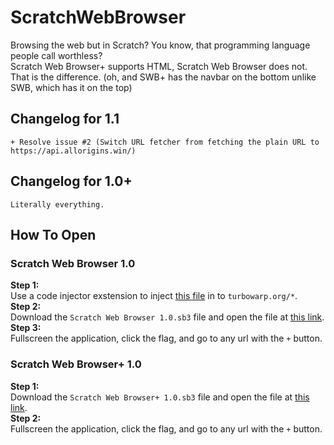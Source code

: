 # ScratchWebBrowser
Browsing the web but in Scratch? You know, that programming language people call worthless?  
Scratch Web Browser+ supports HTML, Scratch Web Browser does not. That is the difference. (oh, and SWB+ has the navbar on the bottom unlike SWB, which has it on the top)

## Changelog for 1.1
```
+ Resolve issue #2 (Switch URL fetcher from fetching the plain URL to https://api.allorigins.win/)
```
## Changelog for 1.0+
```
Literally everything.
```
## How To Open
### Scratch Web Browser 1.0
**Step 1:**  
Use a code injector exstension to inject [this file](https://mikedev101.github.io/turbo_networking.js) in to `turbowarp.org/*`.  
**Step 2:**  
Download the `Scratch Web Browser 1.0.sb3` file and open the file at [this link](https://turbowarp.org/editor?hqpen&fps=250&clones=Infinity&limitless&offscreen&size=640x360).  
**Step 3:**  
Fullscreen the application, click the flag, and go to any url with the `+` button.  
### Scratch Web Browser+ 1.0
**Step 1:**  
Download the `Scratch Web Browser+ 1.0.sb3` file and open the file at [this link](https://adacraft.org/studio/?hqpen&fps=250&clones=Infinity&limitless&offscreen&size=640x360).  
**Step 2:**  
Fullscreen the application, click the flag, and go to any url with the `+` button.

